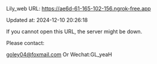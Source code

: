 Lily_web URL: https://ae6d-61-165-102-156.ngrok-free.app

Updated at: 2024-12-10 20:26:18

If you cannot open this URL, the server might be down.

Please contact: 

goley04@foxmail.com Or Wechat:GL_yeaH
